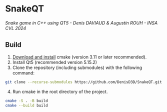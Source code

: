 # SnakeQT
###### Snake game in C++ using QT5 - Denis DAVIAUD & Augustin ROUH - INSA CVL 2024

## Build
1. [Download and install](https://cmake.org/resources/) cmake (version 3.11 or later recommended).
2. Install Qt5 (recommended version 5.15.2)
3. Clone the repository (including submodules) with the following command:
```bash
git clone --recurse-submodules https://github.com/DenisD3D/SnakeQT.git
```
4. Run cmake in the root directory of the project.
```bash
cmake -S . -B build
cmake --build build
```
